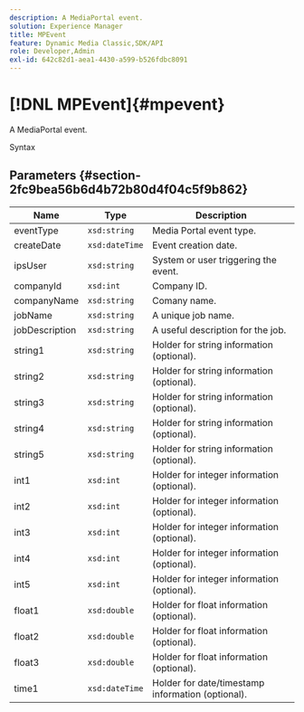 ```yaml
---
description: A MediaPortal event.
solution: Experience Manager
title: MPEvent
feature: Dynamic Media Classic,SDK/API
role: Developer,Admin
exl-id: 642c82d1-aea1-4430-a599-b526fdbc8091
---
```

# [!DNL MPEvent]{#mpevent}

A MediaPortal event.

 Syntax 

## Parameters {#section-2fc9bea56b6d4b72b80d4f04c5f9b862}

|  Name  | Type  | Description  |
|---|---|---|
|  eventType  | `xsd:string`  | Media Portal event type.  |
|  createDate  | `xsd:dateTime`  | Event creation date.  |
|  ipsUser  | `xsd:string`  | System or user triggering the event.  |
|  companyId  | `xsd:int`  | Company ID.  |
|  companyName  | `xsd:string`  | Comany name.  |
|  jobName  | `xsd:string`  | A unique job name.  |
|  jobDescription  | `xsd:string`  | A useful description for the job.  |
|  string1  | `xsd:string`  | Holder for string information (optional).  |
|  string2  | `xsd:string`  | Holder for string information (optional).  |
|  string3  | `xsd:string`  | Holder for string information (optional).  |
|  string4  | `xsd:string`  | Holder for string information (optional).  |
|  string5  | `xsd:string`  | Holder for string information (optional).  |
|  int1  | `xsd:int`  | Holder for integer information (optional).  |
|  int2  | `xsd:int`  | Holder for integer information (optional).  |
|  int3  | `xsd:int`  | Holder for integer information (optional).  |
|  int4  | `xsd:int`  | Holder for integer information (optional).  |
|  int5  | `xsd:int`  | Holder for integer information (optional).  |
|  float1  | `xsd:double`  | Holder for float information (optional).  |
|  float2  | `xsd:double`  | Holder for float information (optional).  |
|  float3  | `xsd:double`  | Holder for float information (optional).  |
|  time1  | `xsd:dateTime`  | Holder for date/timestamp information (optional).  |
